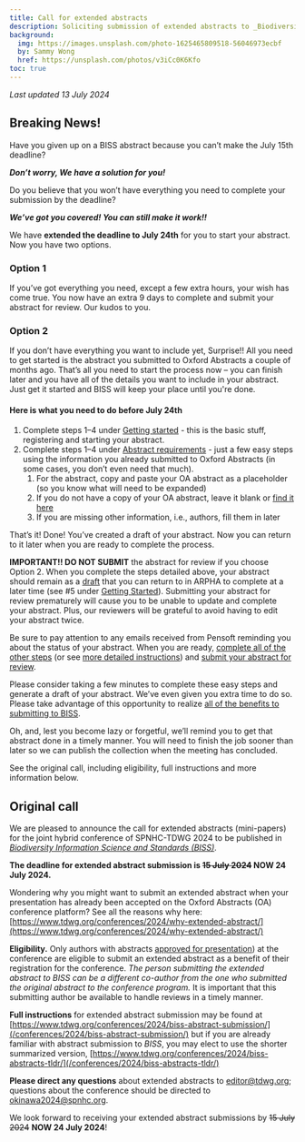 ```yaml
---
title: Call for extended abstracts
description: Soliciting submission of extended abstracts to _Biodiversity Information Science and Standards_ of presentations at SPNHC-TDWG 2024 in Okinawa, Japan, 2–6 September. Deadline ~~15~~ 24 July 2024.
background:
  img: https://images.unsplash.com/photo-1625465809518-56046973ecbf
  by: Sammy Wong
  href: https://unsplash.com/photos/v3iCc0K6Kfo
toc: true
---
```


_Last updated 13 July 2024_


## Breaking News!

Have you given up on a BISS abstract because you can’t make the July 15th deadline?

**_Don’t worry, We have a solution for you!_**

Do you believe that you won’t have everything you need to complete your submission by the deadline?

**_We’ve got you covered! You can still make it work!!_**

We have **extended the deadline to July 24th** for you to start your abstract. Now you have two options.

### Option 1

If you’ve got everything you need, except a few extra hours, your wish has come true. You now have an extra 9 days to complete and submit your abstract for review. Our kudos to you.

### Option 2

If you don’t have everything you want to include yet, Surprise!! All you need to get started is the abstract you submitted to Oxford Abstracts a couple of months ago. That’s all you need to start the process now – you can finish later and you have all of the details you want to include in your abstract. Just get it started and BISS will keep your place until you're done.

#### Here is what you need to do before July 24th

1. Complete steps 1–4 under [Getting started](/conferences/2024/biss-abstracts-tldr/#getting-started) - this is the basic stuff, registering and starting your abstract.
2. Complete steps 1–4 under [Abstract requirements](/conferences/2024/biss-abstracts-tldr/#abstract-required-fields) - just a few easy steps using the information you already submitted to Oxford Abstracts (in some cases, you don’t even need that much).
   1. For the abstract, copy and paste your OA abstract as a placeholder (so you know what will need to be expanded)
   2. If you do not have a copy of your OA abstract, leave it blank or [find it here](https://docs.google.com/spreadsheets/d/1SXIfwKg6TYs5dWZrsKO5NgASWSW3KUaP/edit?usp=sharing&ouid=112437040868151967020&rtpof=true&sd=true)
   3. If you are missing other information, i.e., authors, fill them in later

That’s it! Done! You’ve created a draft of your abstract. Now you can return to it later when you are ready to complete the process.

**IMPORTANT!!  DO NOT SUBMIT** the abstract for review if you choose Option 2. When you complete the steps detailed above, your abstract should remain as a [draft](/conferences/2024/biss-abstract-submission/#abstract-status) that you can return to in ARPHA to complete at a later time (see #5 under [Getting Started](/conferences/2024/biss-abstracts-tldr/#getting-started)). Submitting your abstract for review prematurely will cause you to be unable to update and complete your abstract. Plus, our reviewers will be grateful to avoid having to edit your abstract twice.

Be sure to pay attention to any emails received from Pensoft reminding you about the status of your abstract. When you are ready, [complete all of the other steps](/conferences/2024/biss-abstracts-tldr/) (or see [more detailed instructions](/conferences/2024/biss-abstract-submission/)) and [submit your abstract for review](/conferences/2024/biss-abstract-submission/#submit-for-technical-review). 

Please consider taking a few minutes to complete these easy steps and generate a draft of your abstract. We’ve even given you extra time to do so. Please take advantage of this opportunity to realize [all of the benefits to submitting to BISS](/conferences/2024/why-extended-abstract/).

Oh, and, lest you become lazy or forgetful, we’ll remind you to get that abstract done in a timely manner. You will need to finish the job sooner than later so we can publish the collection when the meeting has concluded.

See the original call, including eligibility, full instructions and more information below.


## Original call

We are pleased to announce the call for extended abstracts (mini-papers) for the joint hybrid conference of SPNHC-TDWG 2024 to be published in [_Biodiversity Information Science and Standards (BISS)_](https://biss.pensoft.net/collection/438/). 

**The deadline for extended abstract submission is ~~15 July 2024~~ NOW 24 July 2024.**

Wondering why you might want to submit an extended abstract when your presentation has already been accepted on the Oxford Abstracts (OA) conference platform?  See all the reasons why here: [https://www.tdwg.org/conferences/2024/why-extended-abstract/](https://www.tdwg.org/conferences/2024/why-extended-abstract/) 

**Eligibility.** Only authors with abstracts [approved for presentation](/conferences/2024/#abstracts-submitted-to-oxford-abstracts)) at the conference are eligible to submit an extended abstract as a benefit of their registration for the conference. _The person submitting the extended abstract to BISS can be a different co-author from the one who submitted the original abstract to the conference program._ It is important that this submitting author be available to handle reviews in a timely manner.

**Full instructions** for extended abstract submission may be found at [https://www.tdwg.org/conferences/2024/biss-abstract-submission/](/conferences/2024/biss-abstract-submission/) but if you are already familiar with abstract submission to _BISS_, you may elect to use the shorter summarized version, [https://www.tdwg.org/conferences/2024/biss-abstracts-tldr/](/conferences/2024/biss-abstracts-tldr/) 

**Please direct any questions** about extended abstracts to [editor@tdwg.org](mailto:editor@tdwg.org); questions about the conference should be directed to [okinawa2024@spnhc.org](mailto:okinawa2024@spnhc.org).

We look forward to receiving your extended abstract submissions by ~~15 July 2024~~ **NOW 24 July 2024**!
